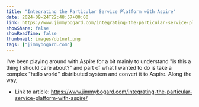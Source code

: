 ```yaml
---
title: "Integrating the Particular Service Platform with Aspire"
date: 2024-09-24T22:48:57+00:00
link: https://www.jimmybogard.com/integrating-the-particular-service-platform-with-aspire/
showShare: false
showReadTime: false
thumbnail: images/dotnet.png
tags: ["jimmybogard.com"]
---
```

I've been playing around with Aspire for a bit mainly to understand "is this a thing I should care about?" and part of what I wanted to do is take a complex "hello world" distributed system and convert it to Aspire. Along the way,

- Link to article: https://www.jimmybogard.com/integrating-the-particular-service-platform-with-aspire/